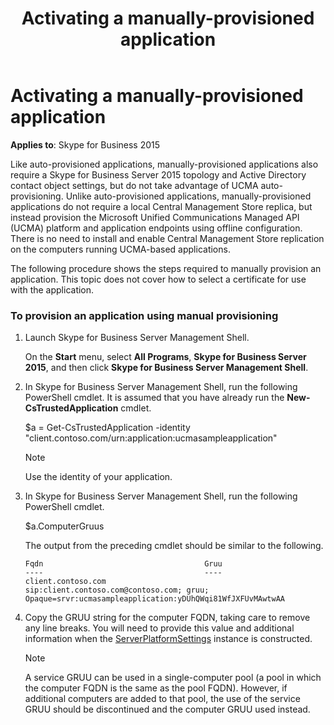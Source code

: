 ﻿---
title: Activating a manually-provisioned application
TOCTitle: Activating a manually-provisioned application
ms:assetid: 26903c64-1b34-4473-9d9e-67070655890c
ms:mtpsurl: https://msdn.microsoft.com/en-us/library/Dn466122(v=office.16)
ms:contentKeyID: 65240052
ms.date: 07/27/2015
mtps_version: v=office.16
---

# Activating a manually-provisioned application


**Applies to**: Skype for Business 2015

Like auto-provisioned applications, manually-provisioned applications also require a Skype for Business Server 2015 topology and Active Directory contact object settings, but do not take advantage of UCMA auto-provisioning. Unlike auto-provisioned applications, manually-provisioned applications do not require a local Central Management Store replica, but instead provision the Microsoft Unified Communications Managed API (UCMA) platform and application endpoints using offline configuration. There is no need to install and enable Central Management Store replication on the computers running UCMA-based applications.

The following procedure shows the steps required to manually provision an application. This topic does not cover how to select a certificate for use with the application.

### To provision an application using manual provisioning

1.  Launch Skype for Business Server Management Shell.
    
    On the **Start** menu, select **All Programs**, **Skype for Business Server 2015**, and then click **Skype for Business Server Management Shell**.

2.  In Skype for Business Server Management Shell, run the following PowerShell cmdlet. It is assumed that you have already run the **New-CsTrustedApplication** cmdlet.
    
    $a = Get-CsTrustedApplication -identity "client.contoso.com/urn:application:ucmasampleapplication"
    

    > [!NOTE]
    > Use the identity of your application.



3.  In Skype for Business Server Management Shell, run the following PowerShell cmdlet.
    
    $a.ComputerGruus
    
    The output from the preceding cmdlet should be similar to the following.
    
        Fqdn                                    Gruu
        ----                                    ----
        client.contoso.com                      sip:client.contoso.com@contoso.com; gruu; Opaque=srvr:ucmasampleapplication:yDUhQWqi81WfJXFUvMAwtwAA

4.  Copy the GRUU string for the computer FQDN, taking care to remove any line breaks. You will need to provide this value and additional information when the [ServerPlatformSettings](https://msdn.microsoft.com/en-us/library/hh382156\(v=office.16\)) instance is constructed.
    

    > [!NOTE]
    > A service GRUU can be used in a single-computer pool (a pool in which the computer FQDN is the same as the pool FQDN). However, if additional computers are added to that pool, the use of the service GRUU should be discontinued and the computer GRUU used instead.


